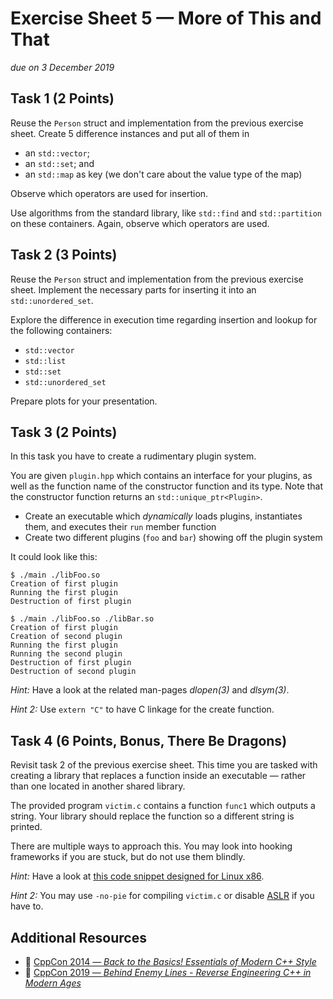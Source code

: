 # Exercise Sheet 5 — More of This and That

*due on 3 December 2019*

## Task 1 (2 Points)

Reuse the `Person` struct and implementation from the previous exercise sheet.
Create 5 difference instances and put all of them in

- an `std::vector`;
- an `std::set`; and
- an `std::map` as key (we don't care about the value type of the map)

Observe which operators are used for insertion.

Use algorithms from the standard library, like `std::find` and `std::partition` on these containers.
Again, observe which operators are used.

## Task 2 (3 Points)

Reuse the `Person` struct and implementation from the previous exercise sheet.
Implement the necessary parts for inserting it into an `std::unordered_set`.

Explore the difference in execution time regarding insertion and lookup for the following containers:

- `std::vector`
- `std::list`
- `std::set`
- `std::unordered_set`

Prepare plots for your presentation.

## Task 3 (2 Points)

In this task you have to create a rudimentary plugin system.

You are given `plugin.hpp` which contains an interface for your plugins, as well as the function name of the constructor function and its type.
Note that the constructor function returns an `std::unique_ptr<Plugin>`.

- Create an executable which *dynamically* loads plugins, instantiates them, and executes their `run` member function
- Create two different plugins (`foo` and `bar`) showing off the plugin system

It could look like this:

    $ ./main ./libFoo.so
    Creation of first plugin
    Running the first plugin
    Destruction of first plugin

    $ ./main ./libFoo.so ./libBar.so
    Creation of first plugin
    Creation of second plugin
    Running the first plugin
    Running the second plugin
    Destruction of first plugin
    Destruction of second plugin

*Hint:* Have a look at the related man-pages *dlopen(3)* and *dlsym(3)*.

*Hint 2:* Use `extern "C"` to have C linkage for the create function.

## Task 4 (6 Points, Bonus, There Be Dragons)

Revisit task 2 of the previous exercise sheet.
This time you are tasked with creating a library that replaces a function inside an executable — rather than one located in another shared library.

The provided program `victim.c` contains a function `func1` which outputs a string.
Your library should replace the function so a different string is printed.

There are multiple ways to approach this.
You may look into hooking frameworks if you are stuck, but do not use them blindly.

*Hint:* Have a look at [this code snippet designed for Linux x86](https://gist.github.com/W4RH4WK/acb16ab57ee95e0ce94d).

*Hint 2:* You may use `-no-pie` for compiling `victim.c` or disable [ASLR](https://en.wikipedia.org/wiki/Address_space_layout_randomization) if you have to.

## Additional Resources

- 🎥 [CppCon 2014 — *Back to the Basics! Essentials of Modern C++ Style*](https://www.youtube.com/watch?v=xnqTKD8uD64)
- 🎥 [CppCon 2019 — *Behind Enemy Lines - Reverse Engineering C++ in Modern Ages*](https://www.youtube.com/watch?v=ZJpvdl_VpSM)
